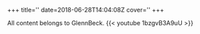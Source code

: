 +++
title=''
date=2018-06-28T14:04:08Z
cover=''
+++

All content belongs to GlennBeck.
{{< youtube 1bzgvB3A9uU >}}
